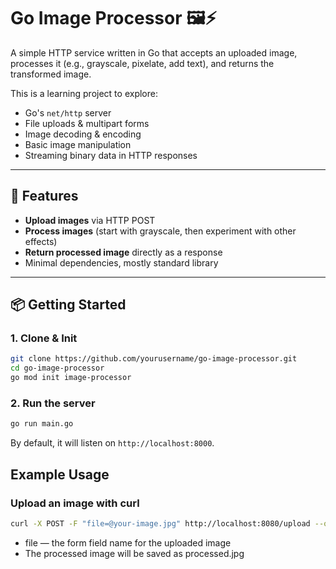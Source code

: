 # Go Image Processor 🖼️⚡

A simple HTTP service written in Go that accepts an uploaded image, processes it (e.g., grayscale, pixelate, add text), and returns the transformed image.

This is a learning project to explore:
- Go's `net/http` server
- File uploads & multipart forms
- Image decoding & encoding
- Basic image manipulation
- Streaming binary data in HTTP responses

---

## 🚀 Features

- **Upload images** via HTTP POST
- **Process images** (start with grayscale, then experiment with other effects)
- **Return processed image** directly as a response
- Minimal dependencies, mostly standard library

---

## 📦 Getting Started

### 1. Clone & Init
```bash
git clone https://github.com/yourusername/go-image-processor.git
cd go-image-processor
go mod init image-processor
```

### 2. Run the server
```bash
go run main.go
```

By default, it will listen on `http://localhost:8000`.

## Example Usage

### Upload an image with curl

```bash
curl -X POST -F "file=@your-image.jpg" http://localhost:8080/upload --output processed.jpg
```
- file — the form field name for the uploaded image
- The processed image will be saved as processed.jpg